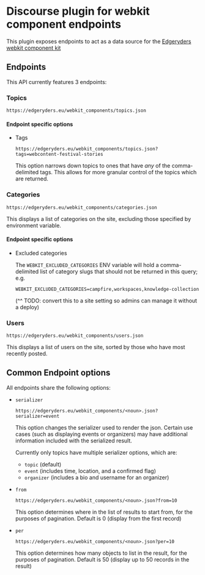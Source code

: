 # Discourse plugin for webkit component endpoints

This plugin exposes endpoints to act as a data source for the [Edgeryders webkit component kit](https://github.com/edgeryders/webkit_components)

## Endpoints

This API currently features 3 endpoints:

### Topics

```
https://edgeryders.eu/webkit_components/topics.json
```

#### Endpoint specific options

- Tags

  ```
  https://edgeryders.eu/webkit_components/topics.json?tags=webcontent-festival-stories
  ```

  This option narrows down topics to ones that have _any_ of the comma-delimited tags. This allows for more granular control of the topics which are returned.

### Categories

```
https://edgeryders.eu/webkit_components/categories.json
```

This displays a list of categories on the site, excluding those specified by environment variable.

#### Endpoint specific options

- Excluded categories

  The `WEBKIT_EXCLUDED_CATEGORIES` ENV variable will hold a comma-delimited list of category slugs that should not be returned in this query; e.g.

  ```
  WEBKIT_EXCLUDED_CATEGORIES=campfire,workspaces,knowledge-collection
  ```

    (^^ TODO: convert this to a site setting so admins can manage it without a deploy)

### Users

```
https://edgeryders.eu/webkit_components/users.json
```

This displays a list of users on the site, sorted by those who have most recently posted.

## Common Endpoint options

All endpoints share the following options:

- `serializer`

  ```
  https://edgeryders.eu/webkit_components/<noun>.json?serializer=event
  ```

  This option changes the serializer used to render the json. Certain use cases (such as displaying events or organizers) may have additional information included with the serialized result.

  Currently only topics have multiple serializer options, which are:
  - `topic` (default)
  - `event` (includes time, location, and a confirmed flag)
  - `organizer` (includes a bio and username for an organizer)


- `from`

  ```
  https://edgeryders.eu/webkit_components/<noun>.json?from=10
  ```

  This option determines where in the list of results to start from, for the purposes of pagination. Default is 0 (display from the first record)

- `per`

  ```
  https://edgeryders.eu/webkit_components/<noun>.json?per=10
  ```

  This option determines how many objects to list in the result, for the purposes of pagination. Default is 50 (display up to 50 records in the result)
